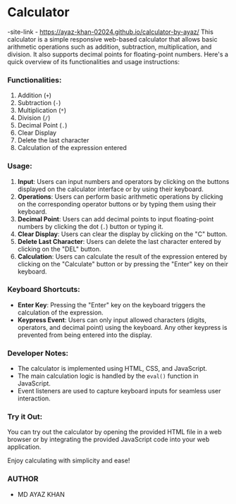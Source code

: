 # Calculator 
-site-link - https://ayaz-khan-02024.github.io/calculator-by-ayaz/
This calculator is a simple responsive web-based calculator that allows basic arithmetic operations such as addition, subtraction, multiplication, and division. It also supports decimal points for floating-point numbers. Here's a quick overview of its functionalities and usage instructions:

### Functionalities:
1. Addition (`+`)
2. Subtraction (`-`)
3. Multiplication (`*`)
4. Division (`/`)
5. Decimal Point (`.`)
6. Clear Display
7. Delete the last character
8. Calculation of the expression entered

### Usage:
1. **Input**: Users can input numbers and operators by clicking on the buttons displayed on the calculator interface or by using their keyboard.
2. **Operations**: Users can perform basic arithmetic operations by clicking on the corresponding operator buttons or by typing them using their keyboard.
3. **Decimal Point**: Users can add decimal points to input floating-point numbers by clicking the dot (`.`) button or typing it.
4. **Clear Display**: Users can clear the display by clicking on the "C" button.
5. **Delete Last Character**: Users can delete the last character entered by clicking on the "DEL" button.
6. **Calculation**: Users can calculate the result of the expression entered by clicking on the "Calculate" button or by pressing the "Enter" key on their keyboard.

### Keyboard Shortcuts:
- **Enter Key**: Pressing the "Enter" key on the keyboard triggers the calculation of the expression.
- **Keypress Event**: Users can only input allowed characters (digits, operators, and decimal point) using the keyboard. Any other keypress is prevented from being entered into the display.

### Developer Notes:
- The calculator is implemented using HTML, CSS, and JavaScript.
- The main calculation logic is handled by the `eval()` function in JavaScript.
- Event listeners are used to capture keyboard inputs for seamless user interaction.


### Try it Out:
You can try out the calculator by opening the provided HTML file in a web browser or by integrating the provided JavaScript code into your web application.

Enjoy calculating with simplicity and ease!

### AUTHOR
- MD AYAZ KHAN
